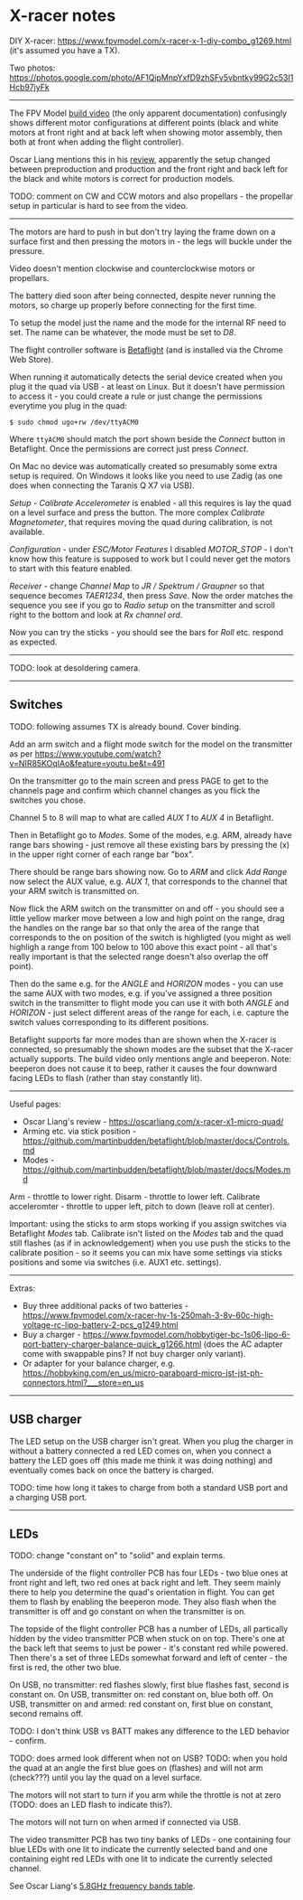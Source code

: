 X-racer notes
=============

DIY X-racer: <https://www.fpvmodel.com/x-racer-x-1-diy-combo_g1269.html> (it's assumed you have a TX).

Two photos: <https://photos.google.com/photo/AF1QipMnpYxfD9zhSFv5vbntky99G2c53I1Hcb97jyFk>

---

The FPV Model [build video](https://www.youtube.com/watch?v=uFnxRmWBuGA) (the only apparent documentation) confusingly shows different motor configurations at different points (black and white motors at front right and at back left when showing motor assembly, then both at front when adding the flight controller).

Oscar Liang mentions this in his [review](https://oscarliang.com/x-racer-x1-micro-quad/), apparently the setup changed between preproduction and production and the front right and back left for the black and white motors is correct for production models.

TODO: comment on CW and CCW motors and also propellars - the propellar setup in particular is hard to see from the video.

---

The motors are hard to push in but don't try laying the frame down on a surface first and then pressing the motors in - the legs will buckle under the pressure.

Video doesn't mention clockwise and counterclockwise motors or propellars.

The battery died soon after being connected, despite never running the motors, so charge up properly before connecting for the first time.

To setup the model just the name and the mode for the internal RF need to set. The name can be whatever, the mode must be set to _D8_.

The flight controller software is [Betaflight](https://chrome.google.com/webstore/detail/betaflight-configurator/kdaghagfopacdngbohiknlhcocjccjao) (and is installed via the Chrome Web Store).

When running it automatically detects the serial device created when you plug it the quad via USB - at least on Linux. But it doesn't have permission to access it - you could create a rule or just change the permissions everytime you plug in the quad:

    $ sudo chmod ugo+rw /dev/ttyACM0

Where `ttyACM0` should match the port shown beside the _Connect_ button in Betaflight. Once the permissions are correct just press _Connect_.

On Mac no device was automatically created so presumably some extra setup is required. On Windows it looks like you need to use Zadig (as one does when connecting the Taranis Q X7 via USB).

_Setup_ - _Calibrate Accelerometer_ is enabled - all this requires is lay the quad on a level surface and press the button. The more complex _Calibrate Magnetometer_, that requires moving the quad during calibration, is not available.

_Configuration_ - under _ESC/Motor Features_ I disabled _MOTOR_STOP_ - I don't know how this feature is supposed to work but I could never get the motors to start with this feature enabled.

_Receiver_ - change _Channel Map_ to _JR / Spektrum / Graupner_ so that sequence becomes _TAER1234_, then press _Save_. Now the order matches the sequence you see if you go to _Radio setup_ on the transmitter and scroll right to the bottom and look at _Rx channel ord_.

Now you can try the sticks - you should see the bars for _Roll_ etc. respond as expected.

---

TODO: look at desoldering camera.

---

Switches
--------

TODO: following assumes TX is already bound. Cover binding.

Add an arm switch and a flight mode switch for the model on the transmitter as per <https://www.youtube.com/watch?v=NIR85KOqIAo&feature=youtu.be&t=491>

On the transmitter go to the main screen and press PAGE to get to the channels page and confirm which channel changes as you flick the switches you chose.

Channel 5 to 8 will map to what are called _AUX 1_ to _AUX 4_ in Betaflight.

Then in Betaflight go to _Modes_. Some of the modes, e.g. ARM, already have range bars showing - just remove all these existing bars by pressing the (x) in the upper right corner of each range bar "box".

There should be range bars showing now. Go to _ARM_ and click _Add Range_ now select the AUX value, e.g. _AUX 1_, that corresponds to the channel that your ARM switch is transmitted on.

Now flick the ARM switch on the transmitter on and off - you should see a little yellow marker move between a low and high point on the range, drag the handles on the range bar so that only the area of the range that corresponds to the on position of the switch is highligted (you might as well highligh a range from 100 below to 100 above this exact point - all that's really important is that the selected range doesn't also overlap the off point).

Then do the same e.g. for the _ANGLE_ and _HORIZON_ modes - you can use the same AUX with two modes, e.g. if you've assigned a three position switch in the transmitter to flight mode you can use it with both _ANGLE_ and _HORIZON_ - just select different areas of the range for each, i.e. capture the switch values corresponding to its different positions.

Betaflight supports far more modes than are shown when the X-racer is connected, so presumably the shown modes are the subset that the X-racer actually supports. The build video only mentions angle and beeperon. Note: beeperon does not cause it to beep, rather it causes the four downward facing LEDs to flash (rather than stay constantly lit).

---

Useful pages:

* Oscar Liang's review - <https://oscarliang.com/x-racer-x1-micro-quad/>
* Arming etc. via stick position - <https://github.com/martinbudden/betaflight/blob/master/docs/Controls.md>
* Modes - <https://github.com/martinbudden/betaflight/blob/master/docs/Modes.md>

Arm - throttle to lower right.
Disarm - throttle to lower left.
Calibrate acceleromter - throttle to upper left, pitch to down (leave roll at center).

Important: using the sticks to arm stops working if you assign switches via Betaflight _Modes_ tab. Calibrate isn't listed on the _Modes_ tab and the quad still flashes (as if in acknowledgement) when you use push the sticks to the calibrate position - so it seems you can mix have some settings via sticks positions and some via switches (i.e. AUX1 etc. settings).

---

Extras:

* Buy three additional packs of two batteries - <https://www.fpvmodel.com/x-racer-hv-1s-250mah-3-8v-60c-high-voltage-rc-lipo-battery-2-pcs_g1249.html>
* Buy a charger - <https://www.fpvmodel.com/hobbytiger-bc-1s06-lipo-6-port-battery-charger-balance-quick_g1266.html> (does the AC adapter come with swappable pins? If not buy charger only variant).
* Or adapter for your balance charger, e.g. <https://hobbyking.com/en_us/micro-paraboard-micro-jst-jst-ph-connectors.html?___store=en_us>

---

USB charger
-----------

The LED setup on the USB charger isn't great. When you plug the charger in without a battery connected a red LED comes on, when you connect a battery the LED goes off (this made me think it was doing nothing) and eventually comes back on once the battery is charged.

TODO: time how long it takes to charge from both a standard USB port and a charging USB port.

---

LEDs
----

TODO: change "constant on" to "solid" and explain terms.

The underside of the flight controller PCB has four LEDs - two blue ones at front right and left, two red ones at back right and left. They seem mainly there to help you determine the quad's orientation in flight. You can get them to flash by enabling the beeperon mode. They also flash when the transmitter is off and go constant on when the transmitter is on.

The topside of the flight controller PCB has a number of LEDs, all partically hidden by the video transmitter PCB when stuck on on top. There's one at the back left that seems to just be power - it's constant red while powered. Then there's a set of three LEDs somewhat forward and left of center - the first is red, the other two blue.

On USB, no transmitter: red flashes slowly, first blue flashes fast, second is constant on.
On USB, transmitter on: red constant on, blue both off.
On USB, transmitter on and armed: red constant on, first blue on constant, second remains off.

TODO: I don't think USB vs BATT makes any difference to the LED behavior - confirm.

TODO: does armed look different when not on USB?
TODO: when you hold the quad at an angle the first blue goes on (flashes) and will not arm (check???) until you lay the quad on a level surface.

The motors will not start to turn if you arm while the throttle is not at zero (TODO: does an LED flash to indicate this?).

The motors will not turn on when armed if connected via USB.

The video transmitter PCB has two tiny banks of LEDs - one containing four blue LEDs with one lit to indicate the currently selected band and one containing eight red LEDs with one lit to indicate the currently selected channel.

See Oscar Liang's [5.8GHz frequency bands table](https://oscarliang.com/5-8ghz-frequency-bands-b-e-f-different-brand/).
